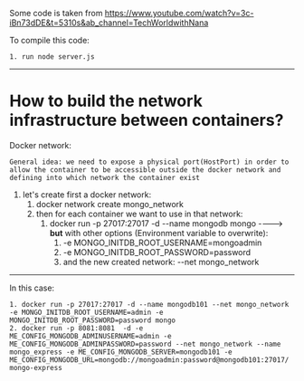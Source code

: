 Some code is taken from https://www.youtube.com/watch?v=3c-iBn73dDE&t=5310s&ab_channel=TechWorldwithNana

To compile this code:


    1. run node server.js

--------------------------------------------------------

# How to build the network infrastructure between containers?

Docker network:

    General idea: we need to expose a physical port(HostPort) in order to allow the container to be accessible outside the docker network and defining into which network the container exist

1. let's create first a docker network:
    1. docker network create mongo_network
    2. then for each container we want to use in that network:
        1. docker run -p 27017:27017 -d --name mongodb mongo ----> **but** with other options (Environment variable to overwrite):
             1. -e MONGO_INITDB_ROOT_USERNAME=mongoadmin
             2. -e MONGO_INITDB_ROOT_PASSWORD=password
            3. and the new created network: --net mongo_network
--------------------------------------------------------
In this case:

    1. docker run -p 27017:27017 -d --name mongodb101 --net mongo_network -e MONGO_INITDB_ROOT_USERNAME=admin -e MONGO_INITDB_ROOT_PASSWORD=password mongo 
    2. docker run -p 8081:8081  -d -e ME_CONFIG_MONGODB_ADMINUSERNAME=admin -e ME_CONFIG_MONGODB_ADMINPASSWORD=password --net mongo_network --name mongo_express -e ME_CONFIG_MONGODB_SERVER=mongodb101 -e ME_CONFIG_MONGODB_URL=mongodb://mongoadmin:password@mongodb101:27017/   mongo-express



